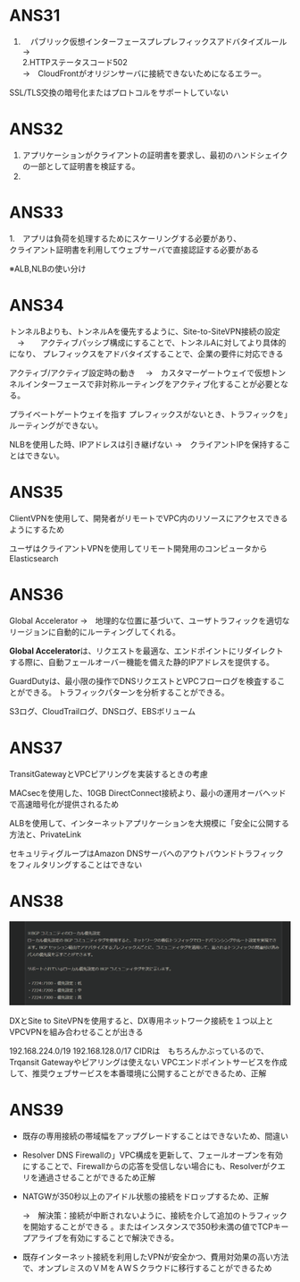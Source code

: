 # ANS31

1. 　パブリック仮想インターフェースプレプレフィックスアドバタイズルール  
→  
2.HTTPステータスコード502  
  →　CloudFrontがオリジンサーバに接続できないためになるエラー。

  SSL/TLS交換の暗号化またはプロトコルをサポートしていない


# ANS32

1.  アプリケーションがクライアントの証明書を要求し、最初のハンドシェイクの一部として証明書を検証する。
2.  

# ANS33

1.　アプリは負荷を処理するためにスケーリングする必要があり、  
  クライアント証明書を利用してウェブサーバで直接認証する必要がある

  ※ALB,NLBの使い分け


# ANS34
トンネルBよりも、トンネルAを優先するように、Site-to-SiteVPN接続の設定
　→　　アクティブパッシブ構成にすることで、トンネルAに対してより具体的になり、
プレフィックスをアドバタイズすることで、企業の要件に対応できる

アクティブ/アクティブ設定時の動き
　→　カスタマーゲートウェイで仮想トンネルインターフェースで非対称ルーティングをアクティブ化することが必要となる。

プライベートゲートウェイを指す
プレフィックスがないとき、トラフィックを」ルーティングができない。

NLBを使用した時、IPアドレスは引き継げない
→　クライアントIPを保持することはできない。


# ANS35

ClientVPNを使用して、開発者がリモートでVPC内のリソースにアクセスできるようにするため

ユーザはクライアントVPNを使用してリモート開発用のコンピュータからElasticsearch

# ANS36

Global Accelerator
 →　地理的な位置に基づいて、ユーザトラフィックを適切なリージョンに自動的にルーティングしてくれる。

 **Global Accelerator**は、リクエストを最適な、エンドポイントにリダイレクトする際に、自動フェールオーバー機能を備えた静的IPアドレスを提供する。

 GuardDutyは、最小限の操作でDNSリクエストとVPCフローログを検査することができる。
 トラフィックパターンを分析することができる。

 S3ログ、CloudTrailログ、DNSログ、EBSボリューム


# ANS37

TransitGatewayとVPCピアリングを実装するときの考慮

MACsecを使用した、10GB DirectConnect接続より、最小の運用オーバヘッドで高速暗号化が提供されるため

ALBを使用して、インターネットアプリケーションを大規模に「安全に公開する方法と、PrivateLink

セキュリティグループはAmazon DNSサーバへのアウトバウンドトラフィックをフィルタリングすることはできない

# ANS38

![alt text](image-1.png)

DXとSite to SiteVPNを使用すると、DX専用ネットワーク接続を１つ以上とVPCVPNを組み合わせることが出きる

192.168.224.0/19 192.168.128.0/17 CIDRは　もちろんかぶっているので、Trqansit Gatewayやピアリングは使えない
VPCエンドポイントサービスを作成して、推奨ウェブサービスを本番環境に公開することができるため、正解

# ANS39
- 既存の専用接続の帯域幅をアップグレードすることはできないため、間違い

- Resolver DNS Firewallの」VPC構成を更新して、フェールオープンを有効にすることで、Firewallからの応答を受信しない場合にも、Resolverがクエリを通過させることができるため正解

- NATGWが350秒以上のアイドル状態の接続をドロップするため、正解
  
  →　解決策：接続が中断されないように、接続を介して追加のトラフィックを開始することができる
。またはインスタンスで350秒未満の値でTCPキープアライブを有効にすることで解決できる。  　
- 既存インターネット接続を利用したVPNが安全かつ、費用対効果の高い方法で、オンプレミスのＶＭをＡＷＳクラウドに移行することができるため

